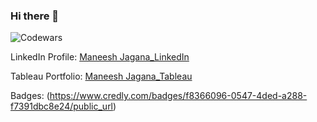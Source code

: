 ### Hi there 👋

![Codewars](https://github.r2v.ch/codewars?user=mjagana47&stroke=red)

LinkedIn Profile: [Maneesh Jagana_LinkedIn](https://www.linkedin.com/in/maneesh-jagana-0b4201a9)

Tableau Portfolio: [Maneesh Jagana_Tableau](https://public.tableau.com/app/profile/maneesh.jagana/vizzes)

Badges:
(https://www.credly.com/badges/f8366096-0547-4ded-a288-f7391dbc8e24/public_url)

<!--
**mjagana/mjagana** is a ✨ _special_ ✨ repository because its `README.md` (this file) appears on your GitHub profile.

Here are some ideas to get you started:

- 🔭 I’m currently working on ...
- 🌱 I’m currently learning ...
- 👯 I’m looking to collaborate on ...
- 🤔 I’m looking for help with ...
- 💬 Ask me about ...
- 📫 How to reach me: ...
- 😄 Pronouns: ...
- ⚡ Fun fact: ...
--> 
